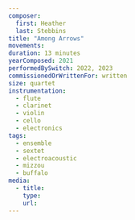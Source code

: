 ```yaml
---
composer:
  first: Heather
  last: Stebbins
title: "Among Arrows"
movements:
duration: 13 minutes
yearComposed: 2021
performedBySwitch: 2022, 2023
commissionedOrWrittenFor: written
size: quartet
instrumentation:
  - flute
  - clarinet
  - violin
  - cello
  - electronics
tags:
  - ensemble
  - sextet
  - electroacoustic
  - mizzou
  - buffalo
media:
  - title:
    type:
    url:
---
```

